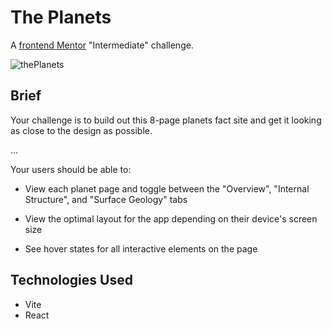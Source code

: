 
# The Planets

A [frontend Mentor](https://www.frontendmentor.io/challenges/planets-fact-site-gazqN8w_f) "Intermediate" challenge.

![thePlanets](https://raw.githubusercontent.com/Vasco-Mascarenhas/md-images/main/Captura%20de%20ecr%C3%A3%202023-10-15%20144151.png?token=GHSAT0AAAAAACGIGP6I3HEZDKOQKER7JJ4SZJL5YNA)
## Brief

Your challenge is to build out this 8-page planets fact site and get it looking as close to the design as possible.

...

Your users should be able to:

- View each planet page and toggle between the "Overview", "Internal Structure", and "Surface Geology" tabs

- View the optimal layout for the app depending on their device's screen size

- See hover states for all interactive elements on the page
## Technologies Used

- Vite
- React
